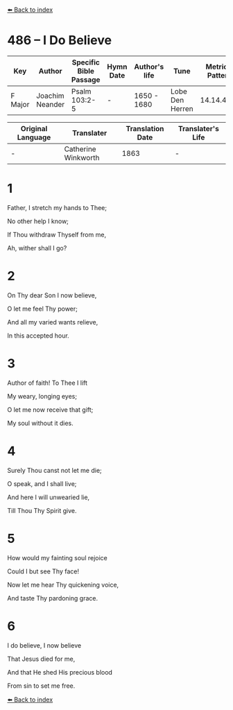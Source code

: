 [⬅️ Back to index](../README.md)

# 486 – I Do Believe

Key | Author   | Specific Bible Passage     |Hymn Date |Author's life |Tune |Metrical Pattern   |Composer/Source                                                                                        
-- | --------- | ---------------------------|----------|--------------|-----|-------------------|-------------   
F Major  | Joachim Neander      | Psalm 103:2-5 | -  | 1650 - 1680 | Lobe Den Herren | 14.14.4.7.8 | Chorale Book for England, 1863 

Original Language | Translater | Translation Date   | Translater's Life     
----------------- | --------- | --------------------|-------------   
\-  | Catherine Winkworth      | 1863 | -  | 1827 - 1878 



# 1

Father, I stretch my hands to Thee;

No other help I know;

If Thou withdraw Thyself from me,

Ah, wither shall I go?



# 2

On Thy dear Son I now believe,

O let me feel Thy power;

And all my varied wants relieve,

In this accepted hour.



# 3

Author of faith! To Thee I lift

My weary, longing eyes;

O let me now receive that gift;

My soul without it dies.



# 4

Surely Thou canst not let me die;

O speak, and I shall live;

And here I will unwearied lie,

Till Thou Thy Spirit give.



# 5

How would my fainting soul rejoice

Could I but see Thy face!

Now let me hear Thy quickening voice,

And taste Thy pardoning grace.



# 6

I do believe, I now believe

That Jesus died for me,

And that He shed His precious blood

From sin to set me free.

[⬅️ Back to index](../README.md)
